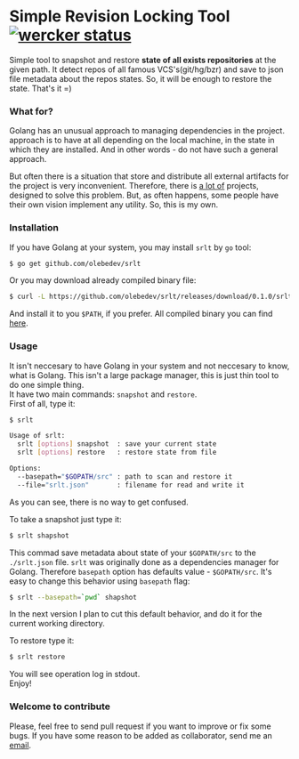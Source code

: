 # Simple Revision Locking Tool [![wercker status](https://app.wercker.com/status/18b53b1047d1a6431075b2893445de62/s/ "wercker status")](https://app.wercker.com/project/bykey/18b53b1047d1a6431075b2893445de62)

Simple tool to snapshot and restore **state of all exists repositories** at the given path. It detect repos of all famous VCS's(git/hg/bzr) and save to json file metadata about the repos states. So, it will be enough to restore the state. That's it =)

### What for?
Golang has an unusual approach to managing dependencies in the project. approach is to have at all depending on the local machine, in the state in which they are installed. And in other words - do not have such a general approach. 

But often there is a situation that store and distribute all external artifacts for the project is very inconvenient. Therefore, there is [a lot of](https://code.google.com/p/go-wiki/wiki/PackageManagementTools) projects, designed to solve this problem. But, as often happens, some people have their own vision implement any utility. So, this is my own.

### Installation

If you have Golang at your system, you may install `srlt` by `go` tool:   
```bash
$ go get github.com/olebedev/srlt
```

Or you may download already compiled binary file:

```bash
$ curl -L https://github.com/olebedev/srlt/releases/download/0.1.0/srlt-0.1.0-64-osx > srlt
```

And install it to you `$PATH`, if you prefer.
All compiled binary you can find [here](https://github.com/olebedev/srlt/releases/).

### Usage
It isn't neccesary to have Golang in your system and not neccesary to know, what is Golang. This isn't a large package manager, this is just thin tool to do one simple thing.    
It have two main commands: `snapshot` and `restore`.   
First of all, type it:

```bash
$ srlt

Usage of srlt:
  srlt [options] snapshot  : save your current state
  srlt [options] restore   : restore state from file

Options:
  --basepath="$GOPATH/src" : path to scan and restore it
  --file="srlt.json"       : filename for read and write it
```

As you can see, there is no way to get confused.

To take a snapshot just type it:

```bash
$ srlt shapshot
```

This commad save metadata about state of your `$GOPATH/src` to the `./srlt.json` file. `srlt` was originally done as a dependencies manager for Golang. Therefore `basepath` option has defaults value - `$GOPATH/src`. It's easy to change this behavior using `basepath` flag:

```bash
$ srlt --basepath=`pwd` shapshot
```
In the next version I plan to cut this default behavior, and do it for the current working directory.

To restore type it:

```bash
$ srlt restore
```

You will see operation log in stdout.  
Enjoy!

### Welcome to contribute

Please, feel free to send pull request if you want to improve or fix some bugs. If you have some reason  to be added as collaborator, send me an [email](mailto:oolebedev@gmail.com?subject=srlt).














